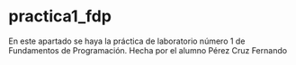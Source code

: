# practica1_fdp
En este apartado se haya la práctica de laboratorio número 1 de Fundamentos de Programación. Hecha por el alumno Pérez Cruz Fernando 
